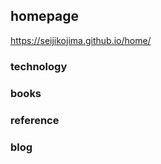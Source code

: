 ## homepage
https://seijikojima.github.io/home/

### technology

### books

### reference

### blog
